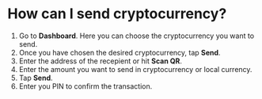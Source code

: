 # How can I send cryptocurrency?

1. Go to **Dashboard**. Here you can choose the cryptocurrency you want to send. 
2. Once you have chosen the desired cryptocurrency, tap **Send**.
3. Enter the address of the recepient or hit  **Scan QR**.
4. Enter the amount you want to send in cryptocurrency or local currency.
5. Tap **Send**.
6. Enter you PIN to confirm the transaction.
